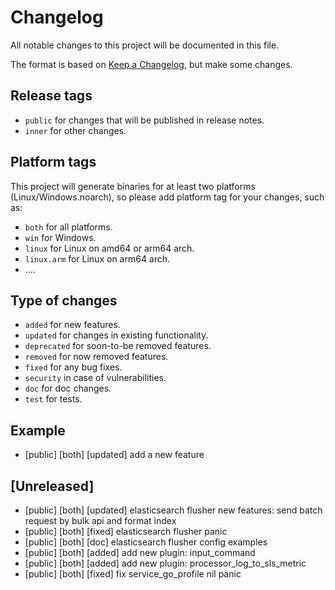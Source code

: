# Changelog

All notable changes to this project will be documented in this file.

The format is based on [Keep a Changelog](https://keepachangelog.com/en/1.0.0/), but make some changes.

## Release tags

- `public` for changes that will be published in release notes.
- `inner` for other changes.

## Platform tags

This project will generate binaries for at least two platforms (Linux/Windows.noarch), so please add platform tag for
your changes, such as:

- `both` for all platforms.
- `win` for Windows.
- `linux` for Linux on amd64 or arm64 arch.
- `linux.arm` for Linux on arm64 arch.
- ....

## Type of changes

- `added` for new features.
- `updated` for changes in existing functionality.
- `deprecated` for soon-to-be removed features.
- `removed` for now removed features.
- `fixed` for any bug fixes.
- `security` in case of vulnerabilities.
- `doc` for doc changes.
- `test` for tests.

## Example

- [public] [both] [updated] add a new feature

## [Unreleased]

- [public] [both] [updated] elasticsearch flusher new features: send batch request by bulk api and format index
- [public] [both] [fixed] elasticsearch flusher panic
- [public] [both] [doc] elasticsearch flusher config examples
- [public] [both] [added] add new plugin: input_command
- [public] [both] [added] add new plugin: processor_log_to_sls_metric
- [public] [both] [fixed] fix service_go_profile nil panic